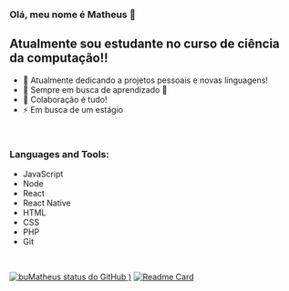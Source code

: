 ### Olá, meu nome é Matheus 👋

## Atualmente sou estudante no curso de ciência da computação!!

- 🔭 Atualmente dedicando a projetos pessoais e novas linguagens!
- 🌱 Sempre em busca de aprendizado 🤣
- 👯 Colaboração é tudo!
- ⚡ Em busca de um estágio



<br />

### Languages and Tools:

- JavaScript
- Node
- React
- React Native
- HTML
- CSS
- PHP
- Git

<br />

[![buMatheus status do GitHub](https://github-readme-stats.vercel.app/api?username=buMatheus&show_icons=true&theme=tokyonight)
)](https://github.com/buMatheus/buMatheus)
[![Readme Card](https://github-readme-stats.vercel.app/api/pin/?username=buMatheus&repo=envioFacil)](https://github.com/buMatheus/buMatheus)
